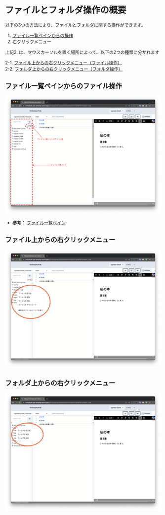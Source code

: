 # ファイルとフォルダ操作の概要

以下の3つの方法により、ファイルとフォルダに関する操作ができます。

1. [ファイル一覧ペインからの操作](/file-and-folder-operations/file-list-pane-operations.md)
1. 右クリックメニュー

上記2. は、マウスカーソルを置く場所によって、以下の2つの種類に分かれます

2-1. [ファイル上からの右クリックメニュー（ファイル操作）](/file-and-folder-operations/right-click-menu-on-a-file.md)<br/>
2-2. [フォルダ上からの右クリックメニュー（フォルダ操作）](/file-and-folder-operations/right-click-menu-on-a-folder.md)

## ファイル一覧ペインからのファイル操作

![ ](images/file-and-folder-operations/overview/fig-1.png)

- **参考**： [ファイル一覧ペイン](/readme-first/quick-start-guide-and-required-environment.md#%E3%83%95%E3%82%A1%E3%82%A4%E3%83%AB%E4%B8%80%E8%A6%A7%E3%83%9A%E3%82%A4%E3%83%B3)

## ファイル上からの右クリックメニュー

![ ](images/file-and-folder-operations/overview/fig-2.png)

## フォルダ上からの右クリックメニュー

![ ](images/file-and-folder-operations/overview/fig-3.png)